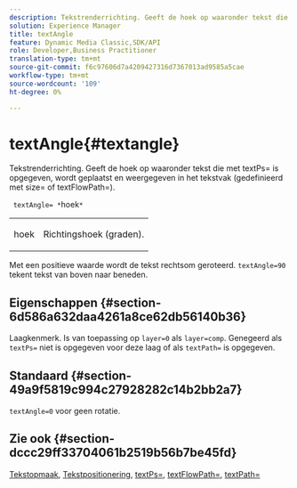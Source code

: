 ```yaml
---
description: Tekstrenderrichting. Geeft de hoek op waaronder tekst die met textPs= is opgegeven, wordt geplaatst en weergegeven in het tekstvak (gedefinieerd met size= of textFlowPath=).
solution: Experience Manager
title: textAngle
feature: Dynamic Media Classic,SDK/API
role: Developer,Business Practitioner
translation-type: tm+mt
source-git-commit: f6c97606d7a4209427316d7367013ad9585a5cae
workflow-type: tm+mt
source-wordcount: '109'
ht-degree: 0%

---
```



# textAngle{#textangle}

Tekstrenderrichting. Geeft de hoek op waaronder tekst die met textPs= is opgegeven, wordt geplaatst en weergegeven in het tekstvak (gedefinieerd met size= of textFlowPath=).

` textAngle= *`hoek`*`

<table id="simpletable_40832AC4B43A458CA69B225768124F58"> 
 <tr class="strow"> 
  <td class="stentry"> <p> <span class="varname"> hoek  </span> </p> </td> 
  <td class="stentry"> <p>Richtingshoek (graden). </p> </td> 
 </tr> 
</table>

Met een positieve waarde wordt de tekst rechtsom geroteerd. `textAngle=90` tekent tekst van boven naar beneden.

## Eigenschappen {#section-6d586a632daa4261a8ce62db56140b36}

Laagkenmerk. Is van toepassing op `layer=0` als `layer=comp`. Genegeerd als `textPs=` niet is opgegeven voor deze laag of als `textPath=` is opgegeven.

## Standaard {#section-49a9f5819c994c27928282c14b2bb2a7}

`textAngle=0` voor geen rotatie.

## Zie ook {#section-dccc29ff33704061b2519b56b7be45fd}

[Tekstopmaak](../../../../../is-api/http-ref/image-serving-api-ref/c-http-protocol-reference/c-text-formatting/c-text-formatting.md#concept-0d3136db7f6f49668274541cd4b6364c),  [Tekstpositionering](../../../../../is-api/http-ref/image-serving-api-ref/c-http-protocol-reference/c-text-formatting/r-text-positioning.md#reference-f647443d92914f4b89a7cc5a83267d87),  [textPs=](../../../../../is-api/http-ref/image-serving-api-ref/c-http-protocol-reference/c-command-reference/r-textps.md#reference-4209a2a6169f44278da2647cfb0cd767),  [textFlowPath=](../../../../../is-api/http-ref/image-serving-api-ref/c-http-protocol-reference/c-command-reference/r-textflowpath.md#reference-0b8d9493d71342f0b6a64a6d221584ef),  [textPath=](../../../../../is-api/http-ref/image-serving-api-ref/c-http-protocol-reference/c-command-reference/r-textpath.md#reference-b09cc0902dff4725bdb54d5da4076ccd)

